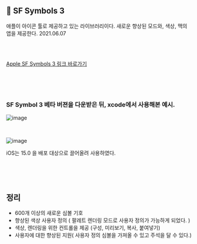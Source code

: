 ## 🎁 SF Symbols 3

애플이 아이콘 툴로 제공하고 있는 라이브러리이다. 새로운 향상된 모드와, 색상, 맥의 앱을 제공한다. 2021.06.07



</br>

</br>



[Apple SF Symbols 3 링크 바로가기](https://developer.apple.com/sf-symbols/)

</br>

</br>

</br>



### SF Symbol 3 베타 버젼을 다운받은 뒤, xcode에서 사용해본 예시.



![image](https://user-images.githubusercontent.com/42762236/121651525-b0eb7d80-cad5-11eb-84d0-12e1f56873e1.png)

</br>



![image](https://user-images.githubusercontent.com/42762236/121651495-a7faac00-cad5-11eb-9f6c-c3ad90d03c66.png)



iOS는 15.0 을 배포 대상으로 끌어올려 사용하였다. 



</br>

</br>

</br>



## 정리

- 600개 이상의 새로운 심볼 기호
- 향상된 색상 사용자 정의 ( 팔레트 렌더링 모드로 사용자 정의가 가능하게 되었다. )
- 색상, 렌더링을 위한 컨트롤을 제공 (구성, 미리보기, 복사, 붙여넣기)
- 사용자에 대한 향상된 지원( 사용자 정의 심볼을 가져올 수 있고 주석을 달 수 있다.)

